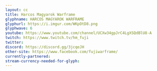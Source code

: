 ```yaml
---
layout: cc
title: Harcos Magyarok Warframe
glyphname: HARCOS MAGYAROK WARFRAME
glyphurl: https://i.imgur.com/WKpOtD8.png
glyphwave: 6
youtube: https://www.youtube.com/channel/UCXw34gpJrC4LgXSQdBlU8-A
twitch: https://www.twitch.tv/hm_fuji
twitter: 
discord: https://discord.gg/3jcqeJH
other-site: https://www.facebook.com/fujiwarframe/
currently-partnered: 
stream-currency-needed-for-glyph: 
---
```


